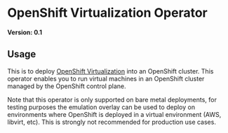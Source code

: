 # OpenShift Virtualization Operator

**Version: 0.1**

## Usage

This is to deploy [OpenShift Virtualization](https://docs.openshift.com/container-platform/4.5/virt/about-virt.html) into an OpenShift cluster. This operator
enables you to run virtual machines in an OpenShift cluster managed by the OpenShift control plane.

Note that this operator is only supported on bare metal deployments, for testing purposes the emulation overlay can be used to deploy on environments where OpenShift
is deployed in a virtual environment (AWS, libvirt, etc). This is strongly not recommended for production use cases.